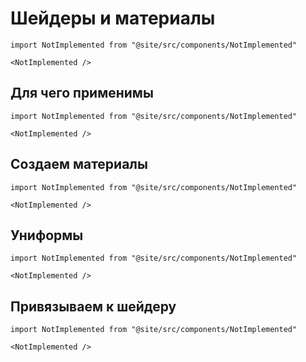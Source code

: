# Шейдеры и материалы

```mdx-code-block
import NotImplemented from "@site/src/components/NotImplemented"

<NotImplemented />
```

## Для чего применимы

```mdx-code-block
import NotImplemented from "@site/src/components/NotImplemented"

<NotImplemented />
```

## Создаем материалы

```mdx-code-block
import NotImplemented from "@site/src/components/NotImplemented"

<NotImplemented />
```

## Униформы

```mdx-code-block
import NotImplemented from "@site/src/components/NotImplemented"

<NotImplemented />
```

## Привязываем к шейдеру

```mdx-code-block
import NotImplemented from "@site/src/components/NotImplemented"

<NotImplemented />
```
